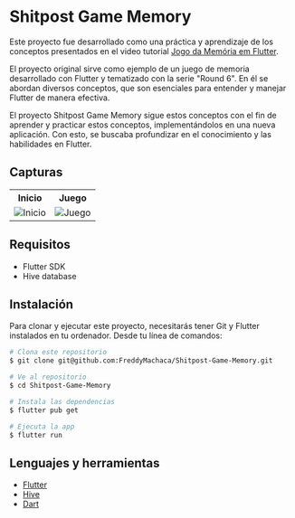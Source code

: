 # Shitpost Game Memory

Este proyecto fue desarrollado como una práctica y aprendizaje de los conceptos presentados en el video tutorial [Jogo da Memória em Flutter](https://www.youtube.com/watch?v=hU8ht030JUM&pp=ygUXZmx1dHRlciBqb2dvIGRlIG1lbW9yaWE%3D).

El proyecto original sirve como ejemplo de un juego de memoria desarrollado con Flutter y tematizado con la serie "Round 6". En él se abordan diversos conceptos, que son esenciales para entender y manejar Flutter de manera efectiva.

El proyecto Shitpost Game Memory sigue estos conceptos con el fin de aprender y practicar estos conceptos, implementándolos en una nueva aplicación. Con esto, se buscaba profundizar en el conocimiento y las habilidades en Flutter.





## Capturas

<table align="center">
  <tr>
    <th>Inicio</th>
    <th>Juego</th>
  </tr>
  <tr>
    <td><img src="https://i.imgur.com/DGJr6Mq.png" alt="Inicio"></td>
    <td><img src="https://i.imgur.com/0pcewE2.png" alt="Juego"></td>
  </tr>
</table>


## Requisitos

- Flutter SDK
- Hive database

## Instalación

Para clonar y ejecutar este proyecto, necesitarás tener Git y Flutter instalados en tu ordenador. Desde tu línea de comandos:

```bash
# Clona este repositorio
$ git clone git@github.com:FreddyMachaca/Shitpost-Game-Memory.git

# Ve al repositorio
$ cd Shitpost-Game-Memory

# Instala las dependencias
$ flutter pub get

# Ejecuta la app
$ flutter run
```

## Lenguajes y herramientas

- [Flutter](https://flutter.dev/)
- [Hive](https://docs.hivedb.dev/#/)
- [Dart](https://dart.dev/)
